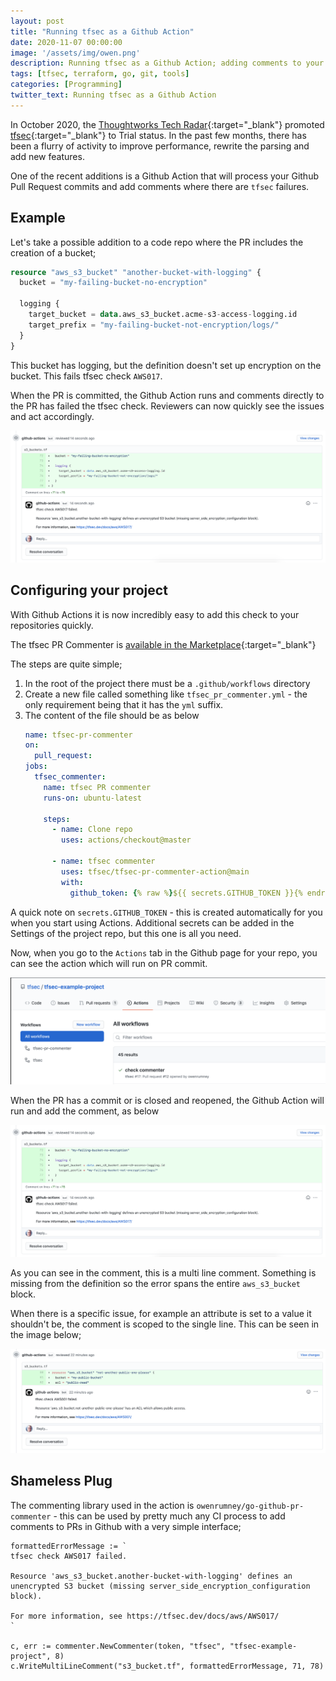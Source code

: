 ```yaml
---
layout: post
title: "Running tfsec as a Github Action"
date: 2020-11-07 00:00:00
image: '/assets/img/owen.png'
description: Running tfsec as a Github Action; adding comments to your pull requests automatically
tags: [tfsec, terraform, go, git, tools]
categories: [Programming]
twitter_text: Running tfsec as a Github Action
---
```


In October 2020, the [Thoughtworks Tech Radar](https://www.thoughtworks.com/radar/tools/tfsec){:target="_blank"} promoted [tfsec](https://tfsec.dev){:target="_blank"} to Trial status. In the past few months, there has been a flurry of activity to improve performance, rewrite the parsing and add new features.

One of the recent additions is a Github Action that will process your Github Pull Request commits and add comments where there are `tfsec` failures.

## Example

Let's take a possible addition to a code repo where the PR includes the creation of a bucket;

```terraform
resource "aws_s3_bucket" "another-bucket-with-logging" {
  bucket = "my-failing-bucket-no-encryption"

  logging {
    target_bucket = data.aws_s3_bucket.acme-s3-access-logging.id
    target_prefix = "my-failing-bucket-not-encryption/logs/"
  }
}
```

This bucket has logging, but the definition doesn't set up encryption on the bucket. This fails tfsec check `AWS017`.

When the PR is committed, the Github Action runs and comments directly to the PR has failed the tfsec check. Reviewers can now quickly see the issues and act accordingly.

![Failed tfsec chec](../images/tfsec-pr-committer.png)

## Configuring your project

With Github Actions it is now incredibly easy to add this check to your repositories quickly.

The tfsec PR Commenter is [available in the Marketplace](https://github.com/marketplace/actions/run-tfsec-pr-commenter){:target="_blank"}

The steps are quite simple;

1. In the root of the project there must be a `.github/workflows` directory
2. Create a new file called something like `tfsec_pr_commenter.yml` - the only requirement being that it has the `yml` suffix.
3. The content of the file should be as below
    ```yaml
    name: tfsec-pr-commenter
    on:
      pull_request:
    jobs:
      tfsec_commenter:
        name: tfsec PR commenter
        runs-on: ubuntu-latest

        steps:
          - name: Clone repo
            uses: actions/checkout@master

          - name: tfsec commenter
            uses: tfsec/tfsec-pr-commenter-action@main
            with:
              github_token: {% raw %}${{ secrets.GITHUB_TOKEN }}{% endraw %}
    ```

A quick note on `secrets.GITHUB_TOKEN` - this is created automatically for you when you start using Actions. Additional secrets can be added in the Settings of the project repo, but this one is all you need.

Now, when you go to the `Actions` tab in the Github page for your repo, you can see the action which will run on PR commit.

![Action Ta](../images/actions_tab.png)

When the PR has a commit or is closed and reopened, the Github Action will run and add the comment, as below

![Failed tfsec chec](../images/tfsec-pr-committer.png)

As you can see in the comment, this is a multi line comment. Something is missing from the definition so the error spans the entire `aws_s3_bucket` block.

When there is a specific issue, for example an attribute is set to a value it shouldn't be, the comment is scoped to the single line. This can be seen in the image below;

![Failed tfsec chec](../images/single_line_pr_commit.png)

## Shameless Plug

The commenting library used in the action is `owenrumney/go-github-pr-commenter` - this can be used by pretty much any CI process to add comments to PRs in Github with a very simple interface;

```golang
formattedErrorMessage := `
tfsec check AWS017 failed.

Resource 'aws_s3_bucket.another-bucket-with-logging' defines an unencrypted S3 bucket (missing server_side_encryption_configuration block).

For more information, see https://tfsec.dev/docs/aws/AWS017/
`

c, err := commenter.NewCommenter(token, "tfsec", "tfsec-example-project", 8)
c.WriteMultiLineComment("s3_bucket.tf", formattedErrorMessage, 71, 78)
```
